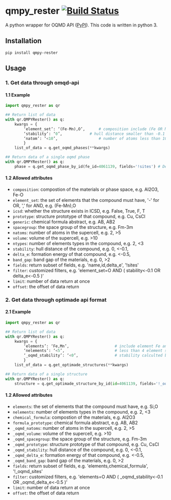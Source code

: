 # qmpy_rester  [ ![Build Status](https://travis-ci.org/mohanliu/qmpy_rester.svg?branch=master) ](https://travis-ci.org/mohanliu/qmpy_rester)
A python wrapper for OQMD API ([PyPI](https://pypi.org/project/qmpy-rester/)). This code is written in python 3.

## Installation
`pip install qmpy-rester`

## Usage
### 1. Get data through omqd-api
#### 1.1 Example 
```python
import qmpy_rester as qr

## Return list of data
with qr.QMPYRester() as q:
    kwargs = {
        ‘element_set’: ‘(Fe-Mn),O’,      # composition include (Fe OR Mn) AND O
        ‘stability’: ‘0’,            # hull distance smaller than -0.1 eV
        ‘natom’: ‘<10’,                  # number of atoms less than 10
        }
    list_of_data = q.get_oqmd_phases(**kwargs)

## Return data of a single oqmd phase
with qr.QMPYRester() as q:
    phase = q.get_oqmd_phase_by_id(fe_id=4061139, fields='!sites') # Default: fields=None
```
#### 1.2 Allowed attributes
- `composition`: compostion of the materials or phase space, e.g. Al2O3, Fe-O
- `element_set`: the set of elements that the compound must have, '-' for OR, ',' for AND, e.g. (Fe-Mn),O
- `icsd`: whether the structure exists in ICSD, e.g. False, True, F, T
- `prototype`: structure prototype of that compound, e.g. Cu, CsCl
- `generic`: chemical formula abstract, e.g. AB, AB2
- `spacegroup`: the space group of the structure, e.g. Fm-3m
- `natoms`: number of atoms in the supercell, e.g. 2, >5
- `volume`: volume of the supercell, e.g. >10
- `ntypes`: number of elements types in the compound, e.g. 2, <3
- `stability`: hull distance of the compound, e.g. 0, <-0.1,
- `delta_e`: formation energy of that compound, e.g. <-0.5,
- `band_gap`: band gap of the materials, e.g. 0, >2
- `fields`: return subset of fields, e.g. 'name,id,delta_e', '!sites'
- `filter`: customized filters, e.g. 'element_set=O AND ( stability<-0.1 OR delta_e<-0.5 )'
- `limit`: number of data return at once
- `offset`: the offset of data return

### 2. Get data through optimade api format
#### 2.1 Example 
```python
import qmpy_rester as qr

## Return list of data
with qr.QMPYRester() as q:
    kwargs = {
        ‘elements’: ‘Fe,Mn’,                    # include element Fe and Mn
        ‘nelements’: ‘<5’,                      # less than 4 element species in the compound
        ‘_oqmd_stability’: ‘<0’,                # stability calculted by oqmd is less than 0
        }
    list_of_data = q.get_optimade_structures(**kwargs)

## Return data of a single structure
with qr.QMPYRester() as q:
    structure = q.get_optimade_structure_by_id(id=4061139, fields='!_oqmd_sites') # Default: fields=None
```
#### 1.2 Allowed attributes
- `elements`: the set of elements that the compound must have, e.g. Si,O
- `nelements`: number of elements types in the compound, e.g. 2, <3
- `chemical_formula`: compostion of the materials, e.g. Al2O3
- `formula_prototype`: chemical formula abstract, e.g. AB, AB2
- `_oqmd_natoms`: number of atoms in the supercell, e.g. 2, >5
- `_oqmd_volume`: volume of the supercell, e.g. >10
- `_oqmd_spacegroup`: the space group of the structure, e.g. Fm-3m
- `_oqmd_prototype`: structure prototype of that compound, e.g. Cu, CsCl
- `_oqmd_stability`: hull distance of the compound, e.g. 0, <-0.1,
- `_oqmd_delta_e`: formation energy of that compound, e.g. <-0.5,
- `_oqmd_band_gap`: band gap of the materials, e.g. 0, >2
- `fields`: return subset of fields, e.g. 'elements,chemical_formula', '!\_oqmd_sites'
- `filter`: customized filters, e.g. 'elements=O AND ( \_oqmd_stability<-0.1 OR \_oqmd_delta_e<-0.5 )'
- `limit`: number of data return at once
- `offset`: the offset of data return
